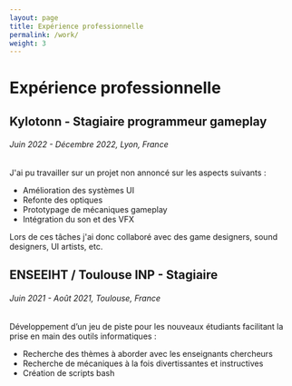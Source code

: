 ```yaml
---
layout: page
title: Expérience professionnelle
permalink: /work/
weight: 3
---
```


# **Expérience professionnelle**

## Kylotonn - Stagiaire programmeur gameplay
###### Juin 2022 - Décembre 2022, Lyon, France

  
J'ai pu travailler sur un projet non annoncé sur les aspects suivants :
- Amélioration des systèmes UI
- Refonte des optiques
- Prototypage de mécaniques gameplay
- Intégration du son et des VFX

Lors de ces tâches j'ai donc collaboré avec des game designers, sound designers, UI artists, etc.


## ENSEEIHT / Toulouse INP - Stagiaire
###### Juin 2021 - Août 2021, Toulouse, France

Développement d’un jeu de piste pour les nouveaux étudiants facilitant la prise en main des outils informatiques :
- Recherche des thèmes à aborder avec les enseignants chercheurs
- Recherche de mécaniques à la fois divertissantes et instructives
- Création de scripts bash

